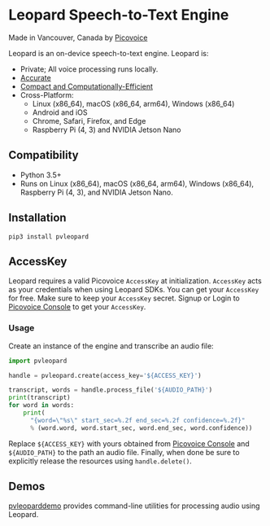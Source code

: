 # Leopard Speech-to-Text Engine

Made in Vancouver, Canada by [Picovoice](https://picovoice.ai)

Leopard is an on-device speech-to-text engine. Leopard is:

- Private; All voice processing runs locally. 
- [Accurate](https://picovoice.ai/docs/benchmark/stt/)
- [Compact and Computationally-Efficient](https://github.com/Picovoice/speech-to-text-benchmark#rtf)
- Cross-Platform:
  - Linux (x86_64), macOS (x86_64, arm64), Windows (x86_64)
  - Android and iOS
  - Chrome, Safari, Firefox, and Edge
  - Raspberry Pi (4, 3) and NVIDIA Jetson Nano

## Compatibility

- Python 3.5+
- Runs on Linux (x86_64), macOS (x86_64, arm64), Windows (x86_64), Raspberry Pi (4, 3), and NVIDIA Jetson Nano.

## Installation

```console
pip3 install pvleopard
```

## AccessKey

Leopard requires a valid Picovoice `AccessKey` at initialization. `AccessKey` acts as your credentials when using Leopard SDKs.
You can get your `AccessKey` for free. Make sure to keep your `AccessKey` secret.
Signup or Login to [Picovoice Console](https://console.picovoice.ai/) to get your `AccessKey`.

### Usage

Create an instance of the engine and transcribe an audio file:

```python
import pvleopard

handle = pvleopard.create(access_key='${ACCESS_KEY}')

transcript, words = handle.process_file('${AUDIO_PATH}')
print(transcript)
for word in words:
    print(
      "{word=\"%s\" start_sec=%.2f end_sec=%.2f confidence=%.2f}"
      % (word.word, word.start_sec, word.end_sec, word.confidence))
```

Replace `${ACCESS_KEY}` with yours obtained from [Picovoice Console](https://console.picovoice.ai/) and
`${AUDIO_PATH}` to the path an audio file. Finally, when done be sure to explicitly release the resources using
`handle.delete()`.

## Demos

[pvleoparddemo](https://pypi.org/project/pvleoparddemo/) provides command-line utilities for processing audio using
Leopard.
